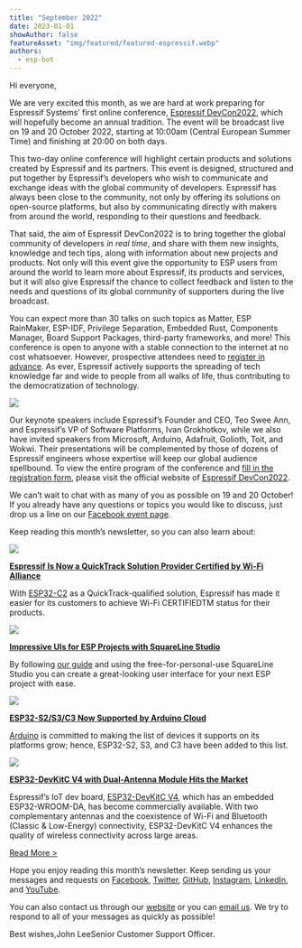 ```yaml
---
title: "September 2022"
date: 2023-01-01
showAuthor: false
featureAsset: "img/featured/featured-espressif.webp"
authors:
  - esp-bot
---
```

Hi everyone,

We are very excited this month, as we are hard at work preparing for Espressif Systems’ first online conference, [Espressif DevCon2022](https://devcon.espressif.com/), which will hopefully become an annual tradition. The event will be broadcast live on 19 and 20 October 2022, starting at 10:00am (Central European Summer Time) and finishing at 20:00 on both days.

This two-day online conference will highlight certain products and solutions created by Espressif and its partners. This event is designed, structured and put together by Espressif’s developers who wish to communicate and exchange ideas with the global community of developers. Espressif has always been close to the community, not only by offering its solutions on open-source platforms, but also by communicating directly with makers from around the world, responding to their questions and feedback.

That said, the aim of Espressif DevCon2022 is to bring together the global community of developers *in real time*, and share with them new insights, knowledge and tech tips, along with information about new projects and products. Not only will this event give the opportunity to ESP users from around the world to learn more about Espressif, its products and services, but it will also give Espressif the chance to collect feedback and listen to the needs and questions of its global community of supporters during the live broadcast.

You can expect more than 30 talks on such topics as Matter, ESP RainMaker, ESP-IDF, Privilege Separation, Embedded Rust, Components Manager, Board Support Packages, third-party frameworks, and more! This conference is open to anyone with a stable connection to the internet at no cost whatsoever. However, prospective attendees need to [register in advance](https://www.espressif.com/en/devcon/register). As ever, Espressif actively supports the spreading of tech knowledge far and wide to people from all walks of life, thus contributing to the democratization of technology.

![](img/september-1.webp)

Our keynote speakers include Espressif’s Founder and CEO, Teo Swee Ann, and Espressif’s VP of Software Platforms, Ivan Grokhotkov, while we also have invited speakers from Microsoft, Arduino, Adafruit, Golioth, Toit, and Wokwi. Their presentations will be complemented by those of dozens of Espressif engineers whose expertise will keep our global audience spellbound. To view the entire program of the conference and [fill in the registration form](https://www.espressif.com/en/devcon/register), please visit the official website of [Espressif DevCon2022](https://devcon.espressif.com/).

We can’t wait to chat with as many of you as possible on 19 and 20 October! If you already have any questions or topics you would like to discuss, just drop us a line on our [Facebook event page](https://fb.me/e/30owugZxf).

Keep reading this month’s newsletter, so you can also learn about:

![](img/september-2.webp)

[__Espressif Is Now a QuickTrack Solution Provider Certified by Wi-Fi Alliance__ ](https://www.espressif.com/en/news/ESP_QuickTrack)

With [ESP32-C2](https://www.espressif.com/en/products/socs/esp32-c2) as a QuickTrack-qualified solution, Espressif has made it easier for its customers to achieve Wi-Fi CERTIFIEDTM status for their products.

![](img/september-3.webp)

[__Impressive UIs for ESP Projects with SquareLine Studio__ ](https://www.espressif.com/en/news/ESP_UIs_SquareLine_Studio)

By following [our guide](/making-the-fancy-user-interface-on-esp-has-never-been-easier-e44e79c0ae3) and using the free-for-personal-use SquareLine Studio you can create a great-looking user interface for your next ESP project with ease.

![](img/september-4.webp)

[__ESP32-S2/S3/C3 Now Supported by Arduino Cloud__ ](https://www.espressif.com/en/news/ESP_Arduino_Cloud)

[Arduino](https://blog.arduino.cc/2022/09/16/arduino-cloud-extends-esp32-support-to-s2-s3-c3-devices/) is committed to making the list of devices it supports on its platforms grow; hence, ESP32-S2, S3, and C3 have been added to this list.

![](img/september-5.webp)

[__ESP32-DevKitC V4 with Dual-Antenna Module Hits the Market__ ](https://www.espressif.com/en/news/ESP32_DevKitC_V4_available)

Espressif’s IoT dev board, [ESP32-DevKitC V4](https://docs.espressif.com/projects/esp-idf/en/latest/esp32/hw-reference/esp32/get-started-devkitc.html#id15), which has an embedded ESP32-WROOM-DA, has become commercially available. With two complementary antennas and the coexistence of Wi-Fi and Bluetooth (Classic & Low-Energy) connectivity, ESP32-DevKitC V4 enhances the quality of wireless connectivity across large areas.

[Read More >](https://www.espressif.com/en/company/newsroom/news)

Hope you enjoy reading this month’s newsletter. Keep sending us your messages and requests on [Facebook](https://www.facebook.com/espressif), [Twitter](https://twitter.com/EspressifSystem), [GitHub](https://github.com/espressif), [Instagram](https://www.instagram.com/espressif_systems_official/), [LinkedIn](https://www.linkedin.com/company/espressif-systems/), and [YouTube](https://www.youtube.com/c/EspressifSystems).

You can also contact us through our [website](https://www.espressif.com/en/contact-us/sales-questions) or you can [email us](mailto:newsletter@espressif.com). We try to respond to all of your messages as quickly as possible!

Best wishes,John LeeSenior Customer Support Officer.
